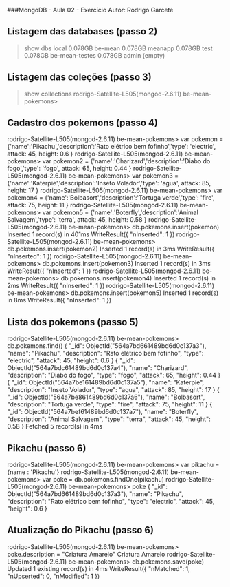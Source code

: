 ###MongoDB - Aula 02 - Exercício
Autor: Rodrigo Garcete

## Listagem das databases (passo 2)

> show dbs
local           0.078GB
be-mean         0.078GB
meanapp         0.078GB
test            0.078GB
be-mean-testes  0.078GB
admin           (empty)

## Listagem das coleções (passo 3)

> show collections
rodrigo-Satellite-L505(mongod-2.6.11) be-mean-pokemons> 

## Cadastro dos pokemons (passo 4)

rodrigo-Satellite-L505(mongod-2.6.11) be-mean-pokemons> var pokemon = {'name':'Pikachu','description':'Rato elétrico bem fofinho','type': 'electric', attack: 45, height: 0.6 }
rodrigo-Satellite-L505(mongod-2.6.11) be-mean-pokemons> var pokemon2 = {'name':'Charizard','description':'Diabo do fogo','type': 'fogo', attack: 65, height: 0.44 }
rodrigo-Satellite-L505(mongod-2.6.11) be-mean-pokemons> var pokemon3 = {'name':'Katerpie','description':'Inseto Volador','type': 'agua', attack: 85, height: 17 }
rodrigo-Satellite-L505(mongod-2.6.11) be-mean-pokemons> var pokemon4 = {'name':'Bolbasort','description':'Tortuga verde','type': 'fire', attack: 75, height: 11 }
rodrigo-Satellite-L505(mongod-2.6.11) be-mean-pokemons> var pokemon5 = {'name':'Boterfly','description':'Animal Salvagem','type': 'terra', attack: 45, height: 0.58 }
rodrigo-Satellite-L505(mongod-2.6.11) be-mean-pokemons> db.pokemons.insert(pokemon)
Inserted 1 record(s) in 401ms
WriteResult({
  "nInserted": 1
})
rodrigo-Satellite-L505(mongod-2.6.11) be-mean-pokemons> db.pokemons.insert(pokemon2)
Inserted 1 record(s) in 3ms
WriteResult({
  "nInserted": 1
})
rodrigo-Satellite-L505(mongod-2.6.11) be-mean-pokemons> db.pokemons.insert(pokemon3)
Inserted 1 record(s) in 3ms
WriteResult({
  "nInserted": 1
})
rodrigo-Satellite-L505(mongod-2.6.11) be-mean-pokemons> db.pokemons.insert(pokemon4)
Inserted 1 record(s) in 2ms
WriteResult({
  "nInserted": 1
})
rodrigo-Satellite-L505(mongod-2.6.11) be-mean-pokemons> db.pokemons.insert(pokemon5)
Inserted 1 record(s) in 8ms
WriteResult({
  "nInserted": 1
})


## Lista dos pokemons (passo 5)

rodrigo-Satellite-L505(mongod-2.6.11) be-mean-pokemons> db.pokemons.find()
{
  "_id": ObjectId("564a7bd661489bd6d0c137a3"),
  "name": "Pikachu",
  "description": "Rato elétrico bem fofinho",
  "type": "electric",
  "attack": 45,
  "height": 0.6
}
{
  "_id": ObjectId("564a7bdc61489bd6d0c137a4"),
  "name": "Charizard",
  "description": "Diabo do fogo",
  "type": "fogo",
  "attack": 65,
  "height": 0.44
}
{
  "_id": ObjectId("564a7be161489bd6d0c137a5"),
  "name": "Katerpie",
  "description": "Inseto Volador",
  "type": "agua",
  "attack": 85,
  "height": 17
}
{
  "_id": ObjectId("564a7be861489bd6d0c137a6"),
  "name": "Bolbasort",
  "description": "Tortuga verde",
  "type": "fire",
  "attack": 75,
  "height": 11
}
{
  "_id": ObjectId("564a7bef61489bd6d0c137a7"),
  "name": "Boterfly",
  "description": "Animal Salvagem",
  "type": "terra",
  "attack": 45,
  "height": 0.58
}
Fetched 5 record(s) in 4ms

## Pikachu (passo 6)

rodrigo-Satellite-L505(mongod-2.6.11) be-mean-pokemons> var pikachu = {name : 'Pikachu'}
rodrigo-Satellite-L505(mongod-2.6.11) be-mean-pokemons> var poke = db.pokemons.findOne(pikachu)
rodrigo-Satellite-L505(mongod-2.6.11) be-mean-pokemons> poke
{
  "_id": ObjectId("564a7bd661489bd6d0c137a3"),
  "name": "Pikachu",
  "description": "Rato elétrico bem fofinho",
  "type": "electric",
  "attack": 45,
  "height": 0.6
}

## Atualização do Pikachu (passo 6)

rodrigo-Satellite-L505(mongod-2.6.11) be-mean-pokemons> poke.description = "Criatura Amarelo"
Criatura Amarelo
rodrigo-Satellite-L505(mongod-2.6.11) be-mean-pokemons> db.pokemons.save(poke)
Updated 1 existing record(s) in 4ms
WriteResult({
  "nMatched": 1,
  "nUpserted": 0,
  "nModified": 1
})

